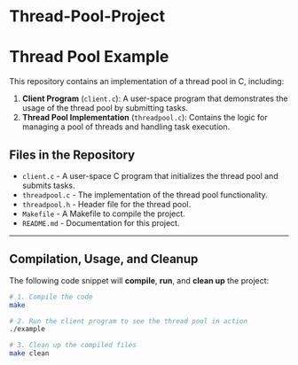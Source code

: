 # Thread-Pool-Project
# Thread Pool Example

This repository contains an implementation of a thread pool in C, including:

1. **Client Program** (`client.c`): A user-space program that demonstrates the usage of the thread pool by submitting tasks.
2. **Thread Pool Implementation** (`threadpool.c`): Contains the logic for managing a pool of threads and handling task execution.

## Files in the Repository

- `client.c` - A user-space C program that initializes the thread pool and submits tasks.
- `threadpool.c` - The implementation of the thread pool functionality.
- `threadpool.h` - Header file for the thread pool.
- `Makefile` - A Makefile to compile the project.
- `README.md` - Documentation for this project.

---

## Compilation, Usage, and Cleanup

The following code snippet will **compile**, **run**, and **clean up** the project:

```bash
# 1. Compile the code
make

# 2. Run the client program to see the thread pool in action
./example

# 3. Clean up the compiled files
make clean
